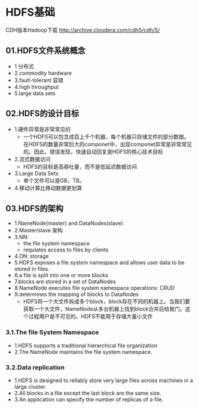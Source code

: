 # HDFS基础
CDH版本Hadoop下载
http://archive.cloudera.com/cdh5/cdh/5/
## 01.HDFS文件系统概念

- 1.分布式
- 2.commodity hardware
- 3.fault-tolerant 容错
- 4.high throughput
- 5.large data sets


## 02.HDFS的设计目标
- 1.硬件异常是非常常见的
    - 一个HDFS可以包含成百上千个机器，每个机器只存储文件的部分数据。在HDFS的数量非常巨大的componet中，出现componet异常是非常常见的。因此，错误发现，快速自动回复是HDFS的核心技术目标
- 2.流式数据访问
    - HDFS的目标是高吞吐量，而不是低延迟数据访问
- 3.Large Data Sets
    - 单个文件可以是GB，TB。
- 4.移动计算比移动数据更划算

## 03.HDFS的架构
- 1.NameNode(master) and DataNodes(slave)
- 2.Master/slave 架构
- 3.NN: 
    - the file system namespace
    - requlates access to files by clients
- 4.DN: storage
- 5.HDFS exposes a file system namespace and allows user data to be stored in files.
- 6.a file is split into one or more blocks
- 7.blocks are stored in a set of DataNodes
- 8.NameNode executes file system namespace operations: CRUD
- 9.determines the mapping of blocks to DataNodes
    - HDFS将一个大文件拆成多个block，block存在不同的机器上。当我们要获取一个大文件，NameNode从多台机器上找到block合并后给我门。这个过程用户是不可见的。HDFS不能用于存储大量小文件

### 3.1.The file System Namespace
- 1.HDFS supports a traditional hierarchical file organization
- 2.The NameNode maintains the file system namespace.

### 3.2.Data replication
- 1.HDFS is designed to reliably store very large files across machines in a large cluster.
- 2.All blocks in a file except the last block are the same size.
- 3.An application can specify the number of replicas of a file.

